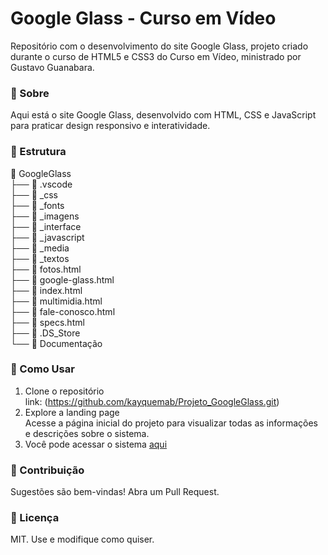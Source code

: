 # Google Glass - Curso em Vídeo
Repositório com o desenvolvimento do site Google Glass, projeto criado durante o curso de HTML5 e CSS3 do Curso em Vídeo, ministrado por Gustavo Guanabara.

### 📌 Sobre

Aqui está o site Google Glass, desenvolvido com HTML, CSS e JavaScript para praticar design responsivo e interatividade.

### 📂 Estrutura

📂 GoogleGlass<br>
├── 📂 .vscode<br>
├── 📂 _css<br>
├── 📂 _fonts<br>
├── 📂 _imagens<br>
├── 📂 _interface<br>
├── 📂 _javascript<br>
├── 📂 _media<br>
├── 📂 _textos<br>
├── 📑 fotos.html<br>
├── 📑 google-glass.html<br>
├── 📑 index.html<br>
├── 📑 multimidia.html<br>
├── 📑 fale-conosco.html<br>
├── 📑 specs.html<br>
├── 📑 .DS_Store<br>
└── 📑 Documentação<br>

### 🚀 Como Usar

1. Clone o repositório <br>
link: (https://github.com/kayquemab/Projeto_GoogleGlass.git)
2. Explore a landing page  
   Acesse a página inicial do projeto para visualizar todas as informações e descrições sobre o sistema.
3. Você pode acessar o sistema [aqui](https://google-glass-blue.vercel.app/)

### 🤝 Contribuição

Sugestões são bem-vindas! Abra um Pull Request.

### 📜 Licença

MIT. Use e modifique como quiser.
